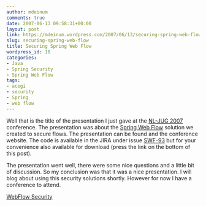 ```yaml
---
author: mdeinum
comments: true
date: 2007-06-13 09:58:31+00:00
layout: post
link: https://mdeinum.wordpress.com/2007/06/13/securing-spring-web-flow/
slug: securing-spring-web-flow
title: Securing Spring Web Flow
wordpress_id: 18
categories:
- Java
- Spring Security
- Spring Web Flow
tags:
- acegi
- security
- Spring
- web flow
---
```



Well that is the title of the presentation I just gave at the [NL-JUG 2007](http://www.nl-jug.org) conference. The presentation was about the [Spring Web Flow](www.springframework.org/webflow) solution we created to secure flows. The presentation can be found and the conference website. The code is available in the JIRA under issue [SWF-93](http://opensource.atlassian.com/projects/spring/browse/SWF-93) but for your convenience also available for download (press the link on the bottom of this post).

The presentation went well, there were some nice questions and a little bit of discussion. So my conclusion was that it was a nice presentation. I will blog about using this security solutions shortly. However for now I have a conference to attend.

[WebFlow Security](http://blog.deinum.biz/wp-content/uploads/2007/06/spring-webflow-security.zip)

